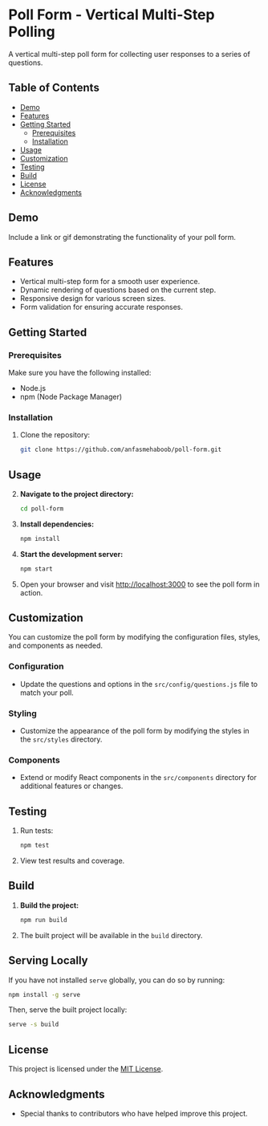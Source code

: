 # Poll Form - Vertical Multi-Step Polling

A vertical multi-step poll form for collecting user responses to a series of questions.

## Table of Contents

- [Demo](#demo)
- [Features](#features)
- [Getting Started](#getting-started)
  - [Prerequisites](#prerequisites)
  - [Installation](#installation)
- [Usage](#usage)
- [Customization](#customization)
- [Testing](#testing)
- [Build](#build)
- [License](#license)
- [Acknowledgments](#acknowledgments)

## Demo

Include a link or gif demonstrating the functionality of your poll form.

## Features

- Vertical multi-step form for a smooth user experience.
- Dynamic rendering of questions based on the current step.
- Responsive design for various screen sizes.
- Form validation for ensuring accurate responses.

## Getting Started

### Prerequisites

Make sure you have the following installed:

- Node.js
- npm (Node Package Manager)

### Installation

1. Clone the repository:

   ```bash
   git clone https://github.com/anfasmehaboob/poll-form.git

## Usage

2. **Navigate to the project directory:**

    ```bash
    cd poll-form
    ```

3. **Install dependencies:**

    ```bash
    npm install
    ```

4. **Start the development server:**

    ```bash
    npm start
    ```

5. Open your browser and visit [http://localhost:3000](http://localhost:3000) to see the poll form in action.

## Customization

You can customize the poll form by modifying the configuration files, styles, and components as needed.

### Configuration

- Update the questions and options in the `src/config/questions.js` file to match your poll.

### Styling

- Customize the appearance of the poll form by modifying the styles in the `src/styles` directory.

### Components

- Extend or modify React components in the `src/components` directory for additional features or changes.

## Testing

1. Run tests:

    ```bash
    npm test
    ```

2. View test results and coverage.


## Build

1. **Build the project:**

    ```bash
    npm run build
    ```

2. The built project will be available in the `build` directory.

## Serving Locally

If you have not installed `serve` globally, you can do so by running:

```bash
npm install -g serve
```
Then, serve the built project locally:

```bash
serve -s build
```

## License

This project is licensed under the [MIT License](LICENSE).

## Acknowledgments

- Special thanks to contributors who have helped improve this project.
